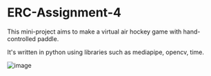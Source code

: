 # ERC-Assignment-4

This mini-project aims to make a virtual air hockey game with hand-controlled paddle.

It's written in python using libraries such as mediapipe, opencv, time. 

![image](https://github.com/jay15git/ERC-Assignment-4/assets/148239272/9f9b9c98-1722-4565-8c85-267df8acfd43)

